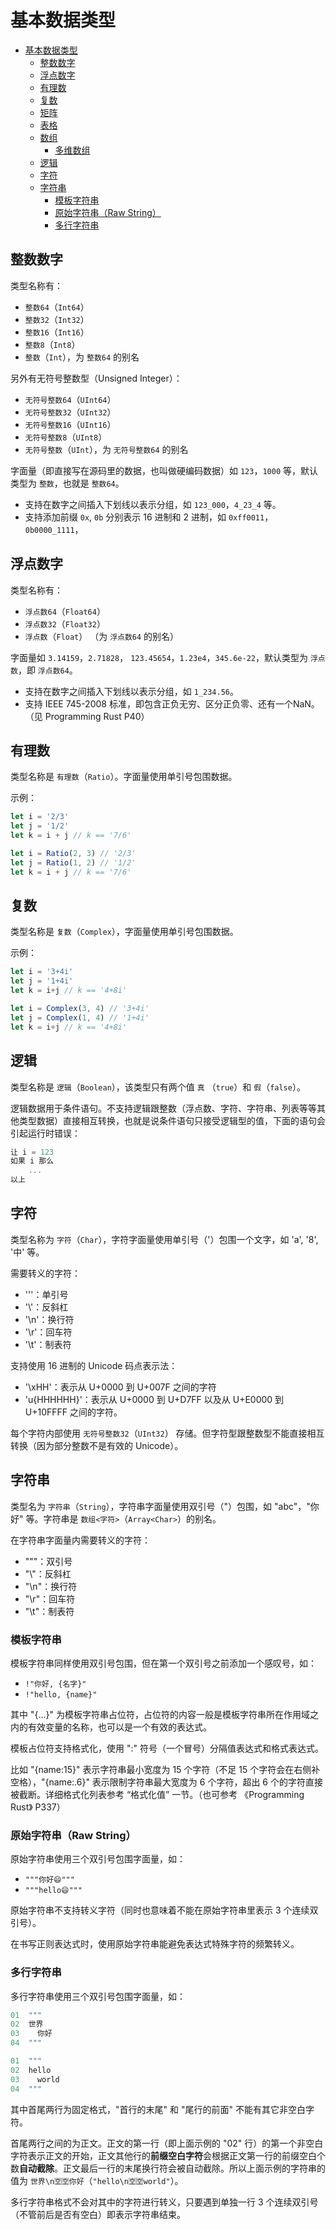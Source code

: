 # 基本数据类型

<!-- @import "[TOC]" {cmd="toc" depthFrom=1 depthTo=6 orderedList=false} -->

<!-- code_chunk_output -->

- [基本数据类型](#基本数据类型)
  - [整数数字](#整数数字)
  - [浮点数字](#浮点数字)
  - [有理数](#有理数)
  - [复数](#复数)
  - [矩阵](#矩阵)
  - [表格](#表格)
  - [数组](#数组)
    - [多维数组](#多维数组)
  - [逻辑](#逻辑)
  - [字符](#字符)
  - [字符串](#字符串)
    - [模板字符串](#模板字符串)
    - [原始字符串（Raw String）](#原始字符串raw-string)
    - [多行字符串](#多行字符串)

<!-- /code_chunk_output -->

## 整数数字

类型名称有：

* `整数64`（`Int64`）
* `整数32`（`Int32`）
* `整数16`（`Int16`）
* `整数8`（`Int8`）
* `整数`（`Int`），为 `整数64` 的别名

另外有无符号整数型（Unsigned Integer）：

* `无符号整数64`（`UInt64`）
* `无符号整数32`（`UInt32`）
* `无符号整数16`（`UInt16`）
* `无符号整数8`（`UInt8`）
* `无符号整数`（`UInt`），为 `无符号整数64` 的别名

字面量（即直接写在源码里的数据，也叫做硬编码数据）如 `123`，`1000` 等，默认类型为 `整数`，也就是 `整数64`。

* 支持在数字之间插入下划线以表示分组，如 `123_000`，`4_23_4` 等。
* 支持添加前缀 `0x`, `0b` 分别表示 16 进制和 2 进制，如 `0xff0011`，`0b0000_1111`，

## 浮点数字

类型名称有：

* `浮点数64`（`Float64`）
* `浮点数32`（`Float32`）
* `浮点数`（`Float`） （为 `浮点数64` 的别名）

字面量如 `3.14159`，`2.71828`， `123.45654`，`1.23e4`，`345.6e-22`，默认类型为 `浮点数`，即 `浮点数64`。

* 支持在数字之间插入下划线以表示分组，如 `1_234.56`。
* 支持 IEEE 745-2008 标准，即包含正负无穷、区分正负零、还有一个NaN。（见 Programming Rust P40）

## 有理数

类型名称是 `有理数`（`Ratio`）。字面量使用单引号包围数据。

示例：

```js
let i = '2/3'
let j = '1/2'
let k = i + j // k == '7/6'
```

```js
let i = Ratio(2, 3) // '2/3'
let j = Ratio(1, 2) // '1/2'
let k = i + j // k == '7/6'
```

## 复数

类型名称是 `复数`（`Complex`），字面量使用单引号包围数据。

示例：

```js
let i = '3+4i'
let j = '1+4i'
let k = i+j // k == '4+8i'
```

```js
let i = Complex(3, 4) // '3+4i'
let j = Complex(1, 4) // '1+4i'
let k = i+j // k == '4+8i'
```

## 逻辑

类型名称是 `逻辑`（`Boolean`），该类型只有两个值 `真` （`true`）和 `假`（`false`）。

逻辑数据用于条件语句。不支持逻辑跟整数（浮点数、字符、字符串、列表等等其他类型数据）直接相互转换，也就是说条件语句只接受逻辑型的值，下面的语句会引起运行时错误：

```js
让 i = 123
如果 i 那么
    ...
以上
```

## 字符

类型名称为 `字符`（`Char`），字符字面量使用单引号（'）包围一个文字，如 'a', '8', '中' 等。

需要转义的字符：

* '\''：单引号
* '\\'：反斜杠
* '\n'：换行符
* '\r'：回车符
* '\t'：制表符

支持使用 16 进制的 Unicode 码点表示法：

* '\xHH'：表示从 U+0000 到 U+007F 之间的字符
* 'u{HHHHHH}'：表示从 U+0000 到 U+D7FF 以及从 U+E0000 到 U+10FFFF 之间的字符。

每个字符内部使用 `无符号整数32`（`UInt32`） 存储。但字符型跟整数型不能直接相互转换（因为部分整数不是有效的 Unicode）。

## 字符串

类型名为 `字符串`（`String`），字符串字面量使用双引号（"）包围，如 "abc"，"你好" 等。字符串是 `数组<字符>`（`Array<Char>`）的别名。

在字符串字面量内需要转义的字符：

* "\""：双引号
* "\\"：反斜杠
* "\n"：换行符
* "\r"：回车符
* "\t"：制表符

### 模板字符串

模板字符串同样使用双引号包围，但在第一个双引号之前添加一个感叹号，如：

* `!"你好, {名字}"`
* `!"hello, {name}"`

其中 "{...}" 为模板字符串占位符，占位符的内容一般是模板字符串所在作用域之内的有效变量的名称，也可以是一个有效的表达式。

模板占位符支持格式化，使用 ":" 符号（一个冒号）分隔值表达式和格式表达式。

比如 "{name:15}" 表示字符串最小宽度为 15 个字符（不足 15 个字符会在右侧补空格），"{name:.6}" 表示限制字符串最大宽度为 6 个字符，超出 6 个的字符直接被截断。详细格式化列表参考 “格式化值” 一节。（也可参考 《Programming Rust》 P337）

### 原始字符串（Raw String）

原始字符串使用三个双引号包围字面量，如：

* `"""你好😄"""`
* `"""hello😄"""`

原始字符串不支持转义字符（同时也意味着不能在原始字符串里表示 3 个连续双引号）。

在书写正则表达式时，使用原始字符串能避免表达式特殊字符的频繁转义。

### 多行字符串

多行字符串使用三个双引号包围字面量，如：

```js
01  """
02  世界
03    你好
04  """
```

```js
01  """
02  hello
03    world
04  """
```

其中首尾两行为固定格式，"首行的末尾" 和 "尾行的前面" 不能有其它非空白字符。

首尾两行之间的为正文。正文的第一行（即上面示例的 "02" 行）的第一个非空白字符表示正文的开始，正文其他行的**前缀空白字符**会根据正文第一行的前缀空白个数**自动截除**。正文最后一行的末尾换行符会被自动截除。所以上面示例的字符串的值为 `世界\n🈳🈳你好`（`"hello\n🈳🈳world"`）。

多行字符串格式不会对其中的字符进行转义，只要遇到单独一行 3 个连续双引号（不管前后是否有空白）即表示字符串结束。
